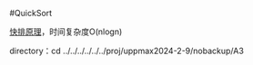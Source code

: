 #QuickSort

[快排原理](https://blog.csdn.net/qq_39181839/article/details/109478094)，时间复杂度O(nlogn)

directory：cd ../../../../../../proj/uppmax2024-2-9/nobackup/A3